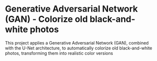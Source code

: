 # Generative Adversarial Network (GAN) - Colorize old black-and-white photos

This project applies a Generative Adversarial Network (GAN), combined with the U-Net architecture, to automatically colorize old black-and-white photos, transforming them into realistic color versions
